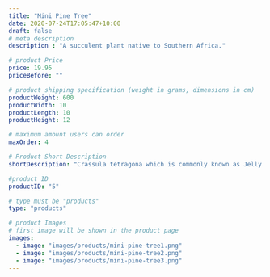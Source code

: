 ```yaml
---
title: "Mini Pine Tree"
date: 2020-07-24T17:05:47+10:00
draft: false
# meta description
description : "A succulent plant native to Southern Africa."

# product Price
price: 19.95
priceBefore: ""

# product shipping specification (weight in grams, dimensions in cm)
productWeight: 600
productWidth: 10
productLength: 10
productHeight: 12

# maximum amount users can order
maxOrder: 4

# Product Short Description
shortDescription: "Crassula tetragona which is commonly known as Jelly Beans, is a species of Crassula from the plant family Crassulaceae. A succulent plant native to Southern Africa. It is widely distributed from the Orange River boundary of Namaqualand, to beyond the Kei River in the Eastern Cape."

#product ID
productID: "5"

# type must be "products"
type: "products"

# product Images
# first image will be shown in the product page
images:
  - image: "images/products/mini-pine-tree1.png"
  - image: "images/products/mini-pine-tree2.png"
  - image: "images/products/mini-pine-tree3.png"
---
```

